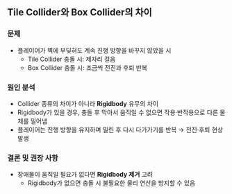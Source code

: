 ## Tile Collider와 Box Collider의 차이

### 문제
- 플레이어가 벽에 부딪혀도 계속 진행 방향을 바꾸지 않았을 시  
  - Tile Collider 충돌 시: 제자리 걸음  
  - Box Collider 충돌 시: 조금씩 전진과 후퇴 반복

### 원인 분석
- Collider 종류의 차이가 아니라 **Rigidbody** 유무의 차이  
- Rigidbody가 있을 경우, 충돌 후 막아서 움직일 수 없으면 작용·반작용으로 다른 물체를 밀어냄  
- 플레이어는 진행 방향을 유지하며 밀린 후 다시 다가가기를 반복 → 전진·후퇴 현상 발생

### 결론 및 권장 사항
- 장애물이 움직일 필요가 없다면 **Rigidbody 제거** 고려  
  - Rigidbody가 없으면 충돌 시 불필요한 물리 연산을 방지할 수 있음
